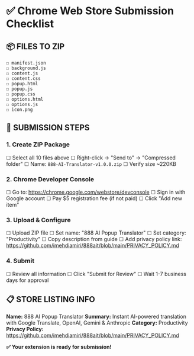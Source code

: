 # ✅ Chrome Web Store Submission Checklist

## 📦 **FILES TO ZIP**
```
☐ manifest.json
☐ background.js  
☐ content.js
☐ content.css
☐ popup.html
☐ popup.js
☐ popup.css
☐ options.html
☐ options.js
☐ icon.png
```

## 🚀 **SUBMISSION STEPS**

### 1. Create ZIP Package
☐ Select all 10 files above
☐ Right-click → "Send to" → "Compressed folder"
☐ Name: `888-AI-Translator-v1.0.0.zip`
☐ Verify size ~220KB

### 2. Chrome Developer Console
☐ Go to: https://chrome.google.com/webstore/devconsole
☐ Sign in with Google account
☐ Pay $5 registration fee (if not paid)
☐ Click "Add new item"

### 3. Upload & Configure
☐ Upload ZIP file
☐ Set name: "888 AI Popup Translator"
☐ Set category: "Productivity"
☐ Copy description from guide
☐ Add privacy policy link: https://github.com/imehdiamiri/888ait/blob/main/PRIVACY_POLICY.md

### 4. Submit
☐ Review all information
☐ Click "Submit for Review"
☐ Wait 1-7 business days for approval

## 📋 **STORE LISTING INFO**

**Name:** 888 AI Popup Translator
**Summary:** Instant AI-powered translation with Google Translate, OpenAI, Gemini & Anthropic
**Category:** Productivity
**Privacy Policy:** https://github.com/imehdiamiri/888ait/blob/main/PRIVACY_POLICY.md

**✅ Your extension is ready for submission!** 